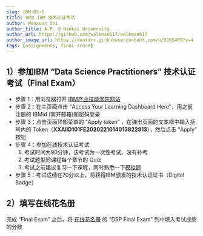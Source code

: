 ```yaml
---
slug: IBM-DS-E
title: 参加 IBM 技术认证考试
author: Wenxuan Shi
author_title: A.P. @ Nankai University
author_url: https://github.com/walkman617/walkman617
author_image_url: https://avatars.githubusercontent.com/u/9105499?v=4
tags: [assignments, final score]
---
```



## 1）参加IBM “Data Science Practitioners” 技术认证考试（Final Exam）
- 步骤 1：用浏览器打开 [IBM产业技能学院网站](https://skills-academy.comprehend.ibm.com/?r)
- 步骤 2：在主页面点击 "Access Your Learning Dashboard Here"，用之前注册的 IBMid (南开邮箱)和密码登录
- 步骤 3：点击页面顶部菜单的 “Apply token” ，在弹出页面的文本框中输入括号内的 Token（**XXAllD101FE2020221014013822813**），然后点击 “Apply” 按钮
- 步骤 4：参加在线技术认证考试
    1. 考试时间为90分钟，该考试为一次性考试、没有补考
    2. 考试题型同课程每个章节的 Quiz
    3. 考试之前建议复习一下课程，同时熟悉一下[模拟题](https://docs.qq.com/document/DYmhKa0lXcUFKaUNV)
- 步骤 5：考试成绩在70分以上，将获得IBM颁发的技术认证证书（Digital Badge）

## 2）填写在线花名册
完成 “Final Exam” 之后，将 [在线花名册](https://docs.qq.com/sheet/DYk9Pa2FKWUlCa1lz?tab=BB08J2) 的 “DSP Final Exam” 列中填入考试成绩的分数
